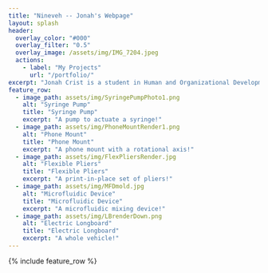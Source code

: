 ```yaml
---
title: "Nineveh -- Jonah's Webpage"
layout: splash
header:
  overlay_color: "#000"
  overlay_filter: "0.5"
  overlay_image: /assets/img/IMG_7204.jpeg
  actions:
    - label: "My Projects"
      url: "/portfolio/"
excerpt: "Jonah Crist is a student in Human and Organizational Development with a passion for technology and design"
feature_row:
  - image_path: assets/img/SyringePumpPhoto1.png
    alt: "Syringe Pump"
    title: "Syringe Pump"
    excerpt: "A pump to actuate a syringe!"
  - image_path: assets/img/PhoneMountRender1.png
    alt: "Phone Mount"
    title: "Phone Mount"
    excerpt: "A phone mount with a rotational axis!"
  - image_path: assets/img/FlexPliersRender.jpg
    alt: "Flexible Pliers"
    title: "Flexible Pliers"
    excerpt: "A print-in-place set of pliers!"
  - image_path: assets/img/MFDmold.jpg
    alt: "Microfluidic Device"
    title: "Microfluidic Device"
    excerpt: "A microfluidic mixing device!"
  - image_path: assets/img/LBrenderDown.png
    alt: "Electric Longboard"
    title: "Electric Longboard"
    excerpt: "A whole vehicle!"
---
```

{% include feature_row %}

